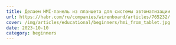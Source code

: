```yaml
---
title: Делаем HMI-панель из планшета для системы автоматизации
url: https://habr.com/ru/companies/wirenboard/articles/765232/
cover: /img/articles/educational/beginners/hmi_from_tablet.jpg
date: 2023-10-10
category: beginners
---
```

